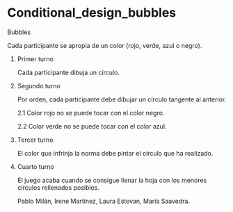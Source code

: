 # Conditional_design_bubbles
Bubbles

Cada participante se apropia de un color (rojo, verde, azul o negro).


1. Primer turno

   Cada participante dibuja un círculo.
  
  
2. Segundo turno

   Por orden, cada participante debe dibujar un círculo tangente al anterior.
  
    2.1 Color rojo no se puede tocar con el color negro.
    
    2.2 Color verde no se puede tocar con el color azul.
 
 
3. Tercer turno

   El color que infrinja la norma debe pintar el círculo que ha realizado.
  
  
4. Cuarto turno

   El juego acaba cuando se consigue llenar la hoja con los menores círculos rellenados posibles.
   
   Pablo Milán, Irene Martínez, Laura Estevan, María Saavedra.
